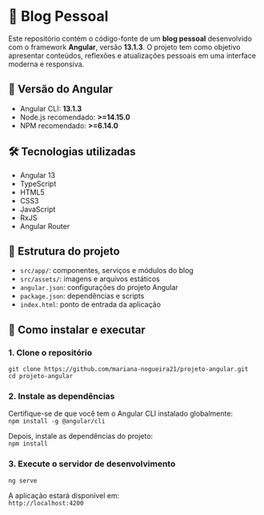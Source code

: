 # 📝 Blog Pessoal

Este repositório contém o código-fonte de um **blog pessoal** desenvolvido com o framework **Angular**, versão **13.1.3**. O projeto tem como objetivo apresentar conteúdos, reflexões e atualizações pessoais em uma interface moderna e responsiva.

## 📌 Versão do Angular

- Angular CLI: **13.1.3**
- Node.js recomendado: **>=14.15.0**
- NPM recomendado: **>=6.14.0**

## 🛠️ Tecnologias utilizadas

- Angular 13
- TypeScript
- HTML5
- CSS3
- JavaScript
- RxJS
- Angular Router

## 📁 Estrutura do projeto

- `src/app/`: componentes, serviços e módulos do blog
- `src/assets/`: imagens e arquivos estáticos
- `angular.json`: configurações do projeto Angular
- `package.json`: dependências e scripts
- `index.html`: ponto de entrada da aplicação

## 🚀 Como instalar e executar

### 1. Clone o repositório

`git clone https://github.com/mariana-nogueira21/projeto-angular.git`  
`cd projeto-angular`

### 2. Instale as dependências
Certifique-se de que você tem o Angular CLI instalado globalmente:  
`npm install -g @angular/cli`

Depois, instale as dependências do projeto:  
`npm install`

### 3. Execute o servidor de desenvolvimento 
`ng serve`

A aplicação estará disponível em:  
`http://localhost:4200`
